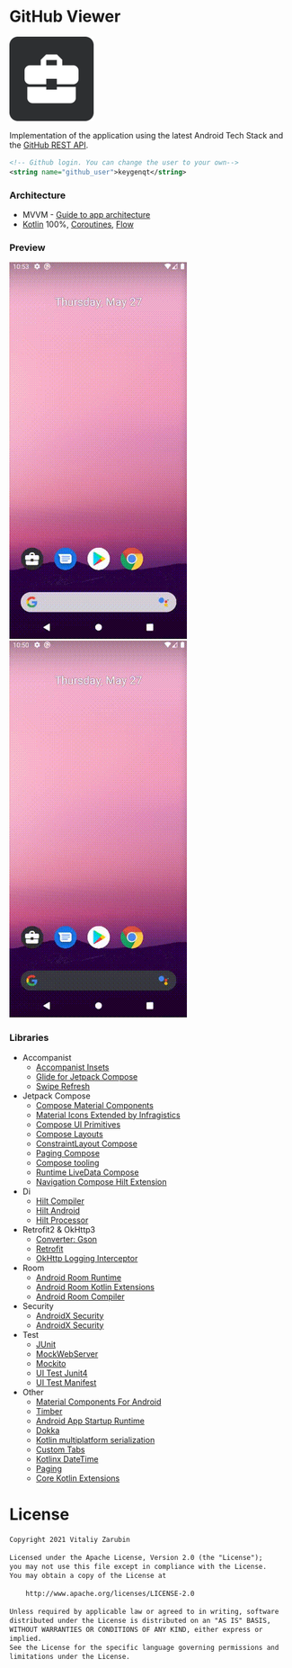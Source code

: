 GitHub Viewer
===================

![picture](data/preview.png)

Implementation of the application using the latest Android Tech Stack and the [GitHub REST API](https://docs.github.com/en/rest).

```xml
<!-- Github login. You can change the user to your own-->
<string name="github_user">keygenqt</string>
```

### Architecture

* MVVM - [Guide to app architecture](https://developer.android.com/jetpack/guide)
* [Kotlin](https://kotlinlang.org/) 100%, [Coroutines](https://github.com/Kotlin/kotlinx.coroutines),
  [Flow](https://kotlinlang.org/docs/flow.html)

### Preview

![picture](data/vokoscreen-2021-05-27_10-53-31.gif)
![picture](data/vokoscreen-2021-05-27_10-50-27.gif)

### Libraries

* Accompanist
    * [Accompanist Insets](https://github.com/google/accompanist)
    * [Glide for Jetpack Compose](https://google.github.io/accompanist/glide/)
    * [Swipe Refresh](https://google.github.io/accompanist/swiperefresh/)
* Jetpack Compose
    * [Compose Material Components](https://mvnrepository.com/artifact/androidx.compose.material/material)
    * [Material Icons Extended by Infragistics](https://github.com/IgniteUI/material-icons-extended)
    * [Compose UI Primitives](https://developer.android.com/jetpack/androidx/releases/compose-ui)
    * [Compose Layouts](https://mvnrepository.com/artifact/androidx.compose.foundation/foundation-layout)
    * [ConstraintLayout Compose](https://developer.android.com/jetpack/androidx/releases/constraintlayout)
    * [Paging Compose](https://developer.android.com/jetpack/androidx/releases/paging)
    * [Compose tooling](https://developer.android.com/jetpack/compose/tooling)
    * [Runtime LiveData Compose](https://developer.android.com/jetpack/androidx/releases/compose-runtime#declaring_dependencies)
    * [Navigation Compose Hilt Extension](https://mvnrepository.com/artifact/androidx.hilt/hilt-navigation-compose)
* Di
    * [Hilt Compiler](https://developer.android.com/training/dependency-injection/hilt-jetpack#workmanager)
    * [Hilt Android](https://mvnrepository.com/artifact/com.google.dagger/hilt-android)
    * [Hilt Processor](https://mvnrepository.com/artifact/com.google.dagger/hilt-compiler)
* Retrofit2 & OkHttp3
    * [Converter: Gson](https://mvnrepository.com/artifact/com.squareup.retrofit2/converter-gson)
    * [Retrofit](https://mvnrepository.com/artifact/com.squareup.retrofit2/retrofit)
    * [OkHttp Logging Interceptor](https://mvnrepository.com/artifact/com.squareup.okhttp3/logging-interceptor)
* Room
    * [Android Room Runtime](https://mvnrepository.com/artifact/androidx.room/room-runtime)
    * [Android Room Kotlin Extensions](https://mvnrepository.com/artifact/androidx.room/room-ktx)
    * [Android Room Compiler](https://mvnrepository.com/artifact/androidx.room/room-compiler)
* Security
    * [AndroidX Security](https://mvnrepository.com/artifact/androidx.security/security-crypto)
    * [AndroidX Security](https://mvnrepository.com/artifact/androidx.security/security-identity-credential)
* Test
    * [JUnit](https://mvnrepository.com/artifact/junit/junit)
    * [MockWebServer](https://github.com/square/okhttp/tree/master/mockwebserver)
    * [Mockito](https://github.com/mockito/mockito)
    * [UI Test Junit4](https://developer.android.com/jetpack/compose/testing#setup)
    * [UI Test Manifest](https://developer.android.com/jetpack/compose/testing#setup)
* Other
    * [Material Components For Android](https://mvnrepository.com/artifact/com.google.android.material/material)
    * [Timber](https://mvnrepository.com/artifact/com.jakewharton.timber/timber)
    * [Android App Startup Runtime](https://mvnrepository.com/artifact/androidx.startup/startup-runtime)
    * [Dokka](https://github.com/Kotlin/dokka)
    * [Kotlin multiplatform serialization](https://github.com/Kotlin/kotlinx.serialization)
    * [Custom Tabs]( https://developer.chrome.com/docs/android/custom-tabs/overview/)
    * [Kotlinx DateTime](https://github.com/Kotlin/kotlinx-datetime)
    * [Paging](https://developer.android.com/jetpack/androidx/releases/paging)
    * [Core Kotlin Extensions](https://developer.android.com/kotlin/ktx#core)

# License

```
Copyright 2021 Vitaliy Zarubin

Licensed under the Apache License, Version 2.0 (the "License");
you may not use this file except in compliance with the License.
You may obtain a copy of the License at

    http://www.apache.org/licenses/LICENSE-2.0

Unless required by applicable law or agreed to in writing, software
distributed under the License is distributed on an "AS IS" BASIS,
WITHOUT WARRANTIES OR CONDITIONS OF ANY KIND, either express or implied.
See the License for the specific language governing permissions and
limitations under the License.
```
